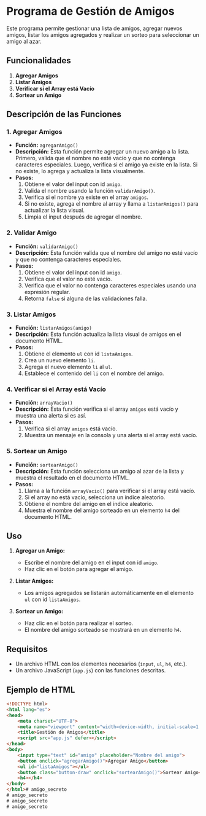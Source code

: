 
# Programa de Gestión de Amigos

Este programa permite gestionar una lista de amigos, agregar nuevos amigos, listar los amigos agregados y realizar un sorteo para seleccionar un amigo al azar.

## Funcionalidades

1. **Agregar Amigos**
2. **Listar Amigos**
3. **Verificar si el Array está Vacío**
4. **Sortear un Amigo**

## Descripción de las Funciones

### 1. Agregar Amigos

- **Función:** `agregarAmigo()`
- **Descripción:** Esta función permite agregar un nuevo amigo a la lista. Primero, valida que el nombre no esté vacío y que no contenga caracteres especiales. Luego, verifica si el amigo ya existe en la lista. Si no existe, lo agrega y actualiza la lista visualmente.
- **Pasos:**
  1. Obtiene el valor del input con id `amigo`.
  2. Valida el nombre usando la función `validarAmigo()`.
  3. Verifica si el nombre ya existe en el array `amigos`.
  4. Si no existe, agrega el nombre al array y llama a `listarAmigos()` para actualizar la lista visual.
  5. Limpia el input después de agregar el nombre.

### 2. Validar Amigo

- **Función:** `validarAmigo()`
- **Descripción:** Esta función valida que el nombre del amigo no esté vacío y que no contenga caracteres especiales.
- **Pasos:**
  1. Obtiene el valor del input con id `amigo`.
  2. Verifica que el valor no esté vacío.
  3. Verifica que el valor no contenga caracteres especiales usando una expresión regular.
  4. Retorna `false` si alguna de las validaciones falla.

### 3. Listar Amigos

- **Función:** `listarAmigos(amigo)`
- **Descripción:** Esta función actualiza la lista visual de amigos en el documento HTML.
- **Pasos:**
  1. Obtiene el elemento `ul` con id `listaAmigos`.
  2. Crea un nuevo elemento `li`.
  3. Agrega el nuevo elemento `li` al `ul`.
  4. Establece el contenido del `li` con el nombre del amigo.

### 4. Verificar si el Array está Vacío

- **Función:** `arrayVacio()`
- **Descripción:** Esta función verifica si el array `amigos` está vacío y muestra una alerta si es así.
- **Pasos:**
  1. Verifica si el array `amigos` está vacío.
  2. Muestra un mensaje en la consola y una alerta si el array está vacío.

### 5. Sortear un Amigo

- **Función:** `sortearAmigo()`
- **Descripción:** Esta función selecciona un amigo al azar de la lista y muestra el resultado en el documento HTML.
- **Pasos:**
  1. Llama a la función `arrayVacio()` para verificar si el array está vacío.
  2. Si el array no está vacío, selecciona un índice aleatorio.
  3. Obtiene el nombre del amigo en el índice aleatorio.
  4. Muestra el nombre del amigo sorteado en un elemento `h4` del documento HTML.

## Uso

1. **Agregar un Amigo:**
   - Escribe el nombre del amigo en el input con id `amigo`.
   - Haz clic en el botón para agregar el amigo.

2. **Listar Amigos:**
   - Los amigos agregados se listarán automáticamente en el elemento `ul` con id `listaAmigos`.

3. **Sortear un Amigo:**
   - Haz clic en el botón para realizar el sorteo.
   - El nombre del amigo sorteado se mostrará en un elemento `h4`.

## Requisitos

- Un archivo HTML con los elementos necesarios (`input`, `ul`, `h4`, etc.).
- Un archivo JavaScript (`app.js`) con las funciones descritas.

## Ejemplo de HTML

```html
<!DOCTYPE html>
<html lang="es">
<head>
    <meta charset="UTF-8">
    <meta name="viewport" content="width=device-width, initial-scale=1.0">
    <title>Gestión de Amigos</title>
    <script src="app.js" defer></script>
</head>
<body>
    <input type="text" id="amigo" placeholder="Nombre del amigo">
    <button onclick="agregarAmigo()">Agregar Amigo</button>
    <ul id="listaAmigos"></ul>
    <button class="button-draw" onclick="sortearAmigo()">Sortear Amigo</button>
    <h4></h4>
</body>
</html># amigo_secreto
# amigo_secreto
# amigo_secreto
# amigo_secreto
